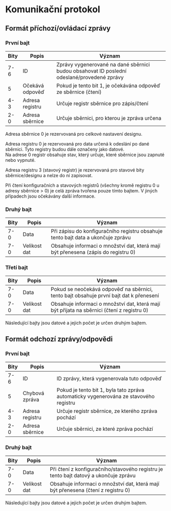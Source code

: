 # Komunikační protokol

## Formát příchozí/ovládací zprávy

### První bajt

| Bity | Popis                | Význam                                                                                      |
|------|----------------------|---------------------------------------------------------------------------------------------|
| 7-6  | ID                   | Zprávy vygenerované na dané sběrnici budou obsahovat ID poslední odeslané/provedené zprávy  |
| 5    | Očekává odpověď      | Pokud je tento bit 1, je očekávána odpověď ze sběrnice (čtení)                              |
| 4-3  | Adresa registru      | Určuje registr sběrnice pro zápis/čtení                                                     |
| 2-0  | Adresa sběrnice      | Určuje sběrnici, pro kterou je zpráva určena                                                |

Adresa sběrnice 0 je rezervovaná pro celkové nastavení designu.

Adresa registru 0 je rezervovaná pro data určená k odeslání po dané sběrnici. Tyto registry budou dále označeny jako datové.  
Na adrese 0 registr obsahuje stav, který určuje, které sběrnice jsou zapnuté nebo vypnuté.

Adresa registru 3 (stavový registr) je rezervovaná pro stavové bity sběrnice/designu a nelze do ní zapisovat.

Při čtení konfiguračních a stavových registrů (všechny kromě registru 0 u adresy sběrnice > 0) je celá zpráva tvořena pouze tímto bajtem. V jiných případech jsou očekávány další informace.

### Druhý bajt

| Bity | Popis                | Význam                                                                                      |
|------|----------------------|---------------------------------------------------------------------------------------------|
| 7-0  | Data                 | Při zápisu do konfiguračního registru obsahuje tento bajt data a ukončuje zprávu            |
| 7-0  | Velikost dat         | Obsahuje informaci o množství dat, která mají být přenesena (zápis do registru 0)           |

### Třetí bajt

| Bity | Popis                | Význam                                                                                      |
|------|----------------------|---------------------------------------------------------------------------------------------|
| 7-0  | Data                 | Pokud se neočekává odpověď na sběrnici, tento bajt obsahuje první bajt dat k přenesení      |
| 7-0  | Velikost dat         | Obsahuje informaci o množství dat, která mají být přijata na sběrnici (čtení z registru 0)  |

Následující bajty jsou datové a jejich počet je určen druhým bajtem.

## Formát odchozí zprávy/odpovědi

### První bajt

| Bity | Popis                | Význam                                                                                      |
|------|----------------------|---------------------------------------------------------------------------------------------|
| 7-6  | ID                   | ID zprávy, která vygenerovala tuto odpověď                                                  |
| 5    | Chybová zpráva       | Pokud je tento bit 1, byla tato zpráva automaticky vygenerována ze stavového registru       |
| 4-3  | Adresa registru      | Určuje registr sběrnice, ze kterého zpráva pochází                                          |
| 2-0  | Adresa sběrnice      | Určuje sběrnici, ze které zpráva pochází                                                    |

### Druhý bajt

| Bity | Popis                | Význam                                                                                      |
|------|----------------------|---------------------------------------------------------------------------------------------|
| 7-0  | Data                 | Při čtení z konfiguračního/stavového registru je tento bajt datový a ukončuje zprávu        |
| 7-0  | Velikost dat         | Obsahuje informaci o množství dat, která mají být přenesena (čtení z registru 0)            |

Následující bajty jsou datové a jejich počet je určen druhým bajtem.
